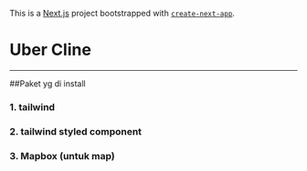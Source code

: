 This is a [Next.js](https://nextjs.org/) project bootstrapped with [`create-next-app`](https://github.com/vercel/next.js/tree/canary/packages/create-next-app).

# Uber Cline
--- 
##Paket yg di install

### 1. tailwind
### 2. tailwind styled component
### 3. Mapbox (untuk map)



